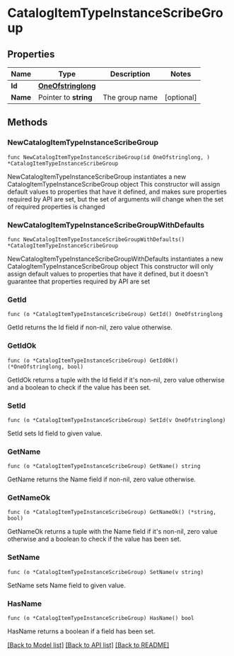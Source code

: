 # CatalogItemTypeInstanceScribeGroup

## Properties

Name | Type | Description | Notes
------------ | ------------- | ------------- | -------------
**Id** | [**OneOfstringlong**](oneOf&lt;string,long&gt;.md) |  | 
**Name** | Pointer to **string** | The group name | [optional] 

## Methods

### NewCatalogItemTypeInstanceScribeGroup

`func NewCatalogItemTypeInstanceScribeGroup(id OneOfstringlong, ) *CatalogItemTypeInstanceScribeGroup`

NewCatalogItemTypeInstanceScribeGroup instantiates a new CatalogItemTypeInstanceScribeGroup object
This constructor will assign default values to properties that have it defined,
and makes sure properties required by API are set, but the set of arguments
will change when the set of required properties is changed

### NewCatalogItemTypeInstanceScribeGroupWithDefaults

`func NewCatalogItemTypeInstanceScribeGroupWithDefaults() *CatalogItemTypeInstanceScribeGroup`

NewCatalogItemTypeInstanceScribeGroupWithDefaults instantiates a new CatalogItemTypeInstanceScribeGroup object
This constructor will only assign default values to properties that have it defined,
but it doesn't guarantee that properties required by API are set

### GetId

`func (o *CatalogItemTypeInstanceScribeGroup) GetId() OneOfstringlong`

GetId returns the Id field if non-nil, zero value otherwise.

### GetIdOk

`func (o *CatalogItemTypeInstanceScribeGroup) GetIdOk() (*OneOfstringlong, bool)`

GetIdOk returns a tuple with the Id field if it's non-nil, zero value otherwise
and a boolean to check if the value has been set.

### SetId

`func (o *CatalogItemTypeInstanceScribeGroup) SetId(v OneOfstringlong)`

SetId sets Id field to given value.


### GetName

`func (o *CatalogItemTypeInstanceScribeGroup) GetName() string`

GetName returns the Name field if non-nil, zero value otherwise.

### GetNameOk

`func (o *CatalogItemTypeInstanceScribeGroup) GetNameOk() (*string, bool)`

GetNameOk returns a tuple with the Name field if it's non-nil, zero value otherwise
and a boolean to check if the value has been set.

### SetName

`func (o *CatalogItemTypeInstanceScribeGroup) SetName(v string)`

SetName sets Name field to given value.

### HasName

`func (o *CatalogItemTypeInstanceScribeGroup) HasName() bool`

HasName returns a boolean if a field has been set.


[[Back to Model list]](../README.md#documentation-for-models) [[Back to API list]](../README.md#documentation-for-api-endpoints) [[Back to README]](../README.md)


